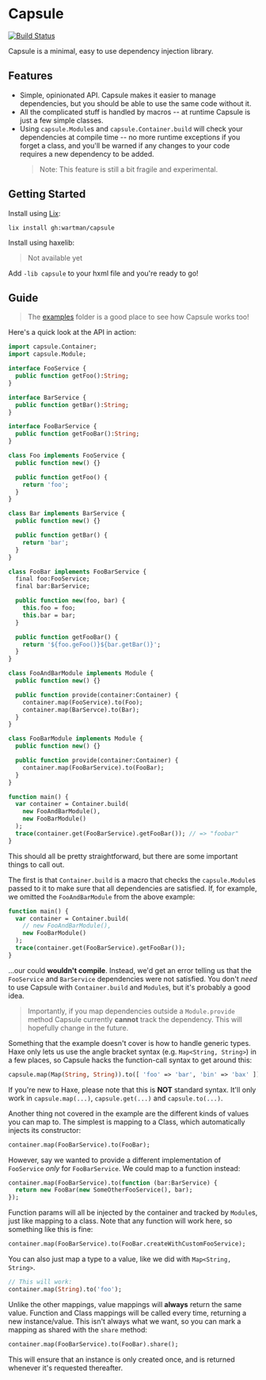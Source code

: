 Capsule
=======

[![Build Status](https://travis-ci.com/wartman/capsule.svg?branch=master)](https://travis-ci.com/wartman/capsule)


Capsule is a minimal, easy to use dependency injection library.

Features
--------

- Simple, opinionated API. Capsule makes it easier to manage dependencies, but you should be able to use the same code without it. 
- All the complicated stuff is handled by macros -- at runtime Capsule is just a few simple classes.
- Using `capsule.Module`s and `capsule.Container.build` will check your dependencies at compile time -- no more runtime exceptions if you forget a class, and you'll be warned if any changes to your code requires a new dependency to be added.
  > Note: This feature is still a bit fragile and experimental.

Getting Started
---------------

Install using [Lix](https://github.com/lix-pm):

`lix install gh:wartman/capsule`

Install using haxelib:

> Not available yet

Add `-lib capsule` to your hxml file and you're ready to go!

Guide
-----

> The [examples](./example) folder is a good place to see how Capsule works too!

Here's a quick look at the API in action:

```haxe
import capsule.Container;
import capsule.Module;

interface FooService {
  public function getFoo():String;
}

interface BarService {
  public function getBar():String;
}

interface FooBarService {
  public function getFooBar():String;
}

class Foo implements FooService {
  public function new() {}

  public function getFoo() {
    return 'foo';
  }
}

class Bar implements BarService {
  public function new() {}

  public function getBar() {
    return 'bar';
  }
}

class FooBar implements FooBarService {
  final foo:FooService;
  final bar:BarService;

  public function new(foo, bar) {
    this.foo = foo;
    this.bar = bar;
  }

  public function getFooBar() {
    return '${foo.geFoo()}${bar.getBar()}';
  }
}

class FooAndBarModule implements Module {
  public function new() {}

  public function provide(container:Container) {
    container.map(FooService).to(Foo);
    container.map(BarServce).to(Bar);
  }
}

class FooBarModule implements Module {
  public function new() {}

  public function provide(container:Container) {
    container.map(FooBarService).to(FooBar);
  }
}

function main() {
  var container = Container.build(
    new FooAndBarModule(),
    new FooBarModule()
  );
  trace(container.get(FooBarService).getFooBar()); // => "foobar"
}
```

This should all be pretty straightforward, but there are some important things to call out.

The first is that `Container.build` is a macro that checks the `capsule.Module`s passed to it to make sure that all dependencies are satisfied. If, for example, we omitted the `FooAndBarModule` from the above example:

```haxe
function main() {
  var container = Container.build(
    // new FooAndBarModule(),
    new FooBarModule()
  );
  trace(container.get(FooBarService).getFooBar());
}
```

...our could **wouldn't compile**. Instead, we'd get an error telling us that the `FooService` and `BarService` dependencies were not satisfied. You don't _need_ to use Capsule with `Container.build` and `Module`s, but it's probably a good idea.

> Importantly, if you map dependencies outside a `Module.provide` method Capsule currently **cannot** track the dependency. This will hopefully change in the future.

Something that the example doesn't cover is how to handle generic types. Haxe only lets us use the angle bracket syntax (e.g. `Map<String, String>`) in a few places, so Capsule hacks the function-call syntax to get around this:

```haxe
capsule.map(Map(String, String)).to([ 'foo' => 'bar', 'bin' => 'bax' ]);
```

If you're new to Haxe, please note that this is **NOT** standard syntax. It'll only work in `capsule.map(...)`, `capsule.get(...)` and `capsule.to(...)`.

Another thing not covered in the example are the different kinds of values you can map to. The simplest is mapping to a Class, which automatically injects its constructor:

```haxe
container.map(FooBarService).to(FooBar);
```

However, say we wanted to provide a different implementation of `FooService` _only_ for `FooBarService`. We could map to a function instead:

```haxe
container.map(FooBarService).to(function (bar:BarService) {
  return new FooBar(new SomeOtherFooService(), bar);
});
```

Function params will all be injected by the container and tracked by `Module`s, just like mapping to a class. Note that any function will work here, so something like this is fine:

```haxe
container.map(FooBarService).to(FooBar.createWithCustomFooService);
```

You can also just map a type to a value, like we did with `Map<String, String>`.

```haxe
// This will work:
container.map(String).to('foo');
```

Unlike the other mappings, value mappings will **always** return the same value. Function and Class mappings will be called every time, returning a new instance/value. This isn't always what we want, so you can mark a mapping as shared with the `share` method:

```haxe
container.map(FooBarService).to(FooBar).share();
```

This will ensure that an instance is only created once, and is returned whenever it's requested thereafter.
